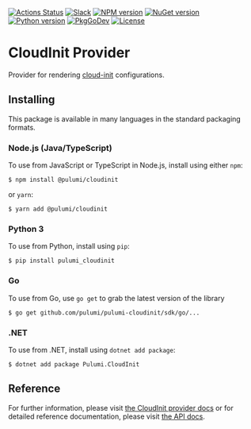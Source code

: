 [![Actions Status](https://github.com/pulumi/pulumi-cloudinit/workflows/master/badge.svg)](https://github.com/pulumi/pulumi-cloudinit/actions)
[![Slack](http://www.pulumi.com/images/docs/badges/slack.svg)](https://slack.pulumi.com)
[![NPM version](https://badge.fury.io/js/%40pulumi%2Fcloudinit.svg)](https://npmjs.com/package/@pulumi/cloudinit)
[![NuGet version](https://badge.fury.io/nu/pulumi.cloudinit.svg)](https://badge.fury.io/nu/pulumi.cloudinit)
[![Python version](https://badge.fury.io/py/pulumi-cloudinit.svg)](https://pypi.org/project/pulumi-cloudinit)
[![PkgGoDev](https://pkg.go.dev/badge/github.com/pulumi/pulumi-cloudinit/sdk/go)](https://pkg.go.dev/github.com/pulumi/pulumi-cloudinit/sdk/go)
[![License](https://img.shields.io/npm/l/%40pulumi%2Fpulumi.svg)](https://github.com/pulumi/pulumi-cloudinit/blob/master/LICENSE)

# CloudInit Provider

Provider for rendering [cloud-init](https://cloudinit.readthedocs.io/) configurations.

## Installing

This package is available in many languages in the standard packaging formats.

### Node.js (Java/TypeScript)

To use from JavaScript or TypeScript in Node.js, install using either `npm`:

    $ npm install @pulumi/cloudinit

or `yarn`:

    $ yarn add @pulumi/cloudinit

### Python 3

To use from Python, install using `pip`:

    $ pip install pulumi_cloudinit

### Go

To use from Go, use `go get` to grab the latest version of the library

    $ go get github.com/pulumi/pulumi-cloudinit/sdk/go/...

### .NET

To use from .NET, install using `dotnet add package`:

    $ dotnet add package Pulumi.CloudInit

## Reference

For further information, please visit [the CloudInit provider docs](https://www.pulumi.com/docs/intro/cloud-providers/cloudinit) or for detailed reference documentation, please visit [the API docs](https://www.pulumi.com/docs/reference/pkg/cloudinit).
